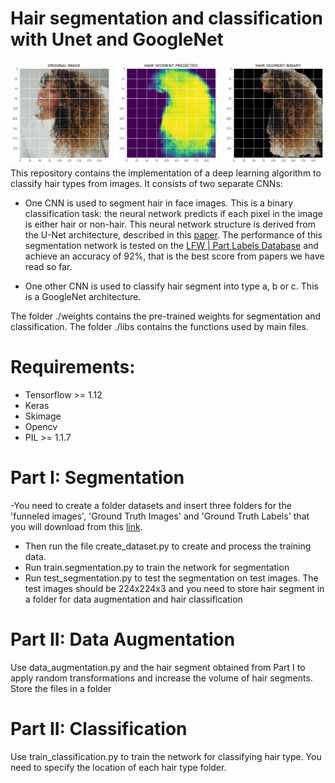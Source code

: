 # Hair segmentation and classification with Unet and GoogleNet

![Example](libs/hair_segment_sample.png "Title")
This repository contains the implementation of a deep learning algorithm to classify hair types from images. It consists of two separate CNNs:
- One CNN is used to segment hair in face images. This is a binary classification task: the neural network predicts if each pixel in the image is either hair or non-hair. This neural network structure is derived from the U-Net architecture, described in this [paper](https://arxiv.org/abs/1505.04597). The performance of this segmentation network is tested on the [LFW | Part Labels Database](http://vis-www.cs.umass.edu/lfw/part_labels/) and achieve an accuracy of 92%, that is the best score from papers we have read so far.

- One other CNN is used to classify hair segment into type a, b or c. This is a GoogleNet architecture.


The folder ./weights contains the pre-trained weights for segmentation and classification. The folder ./libs contains the functions used by main files.

# Requirements:
- Tensorflow >= 1.12
- Keras
- Skimage
- Opencv
- PIL >= 1.1.7

# Part I: Segmentation

-You need to create a folder datasets and insert three folders for the 'funneled images', 'Ground Truth Images' and 'Ground  Truth Labels' that you will download from this [link](http://vis-www.cs.umass.edu/lfw/part_labels/). 
- Then run the file create_dataset.py to create and process the training data.
- Run train.segmentation.py to train the network for segmentation
- Run test_segmentation.py to test the segmentation on test images. The test images should be 224x224x3 and you need to store hair segment in a folder for data augmentation and hair classification

# Part II: Data Augmentation
Use data_augmentation.py and the hair segment obtained from Part I to apply random transformations and increase the volume of hair segments. Store the files in a folder

# Part II: Classification
Use train_classification.py to train the network for classifying hair type. You need to specify the location of each hair type folder.
